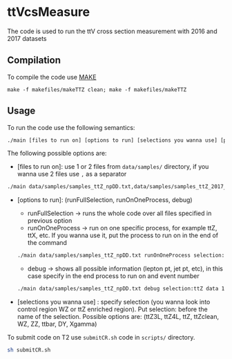 # ttVcsMeasure
The code is used to run the ttV cross section measurement with 2016 and 2017 datasets

## Compilation
To compile the code use [MAKE](http://www.cs.colby.edu/maxwell/courses/tutorials/maketutor/)

```make
make -f makefiles/makeTTZ clean; make -f makefiles/makeTTZ
```
## Usage
To run the code use the following semantics: 

```bash
./main [files to run on] [options to run] [selections you wanna use] [process to run on] [event number]
```

The following possible options are:

- [files to run on]: use 1 or 2 files from `data/samples/` directory, if you wanna use 2 files use `,` as a separator
```bash
./main data/samples/samples_ttZ_npDD.txt,data/samples/samples_ttZ_2017_npDD.txt runFullSelection selection:ttZclean
```

- [options to run]: (runFullSelection, runOnOneProcess, debug)
  * runFullSelection -> runs the whole code over all files specified in previous option
  * runOnOneProcess -> run on one specific process, for example ttZ, ttX, etc. If you wanna use it, put the process to run on in the end of the command

  ```bash
  ./main data/samples/samples_ttZ_npDD.txt runOnOneProcess selection:ttZclean ttZ
  ```

  * debug -> shows all possible information (lepton pt, jet pt, etc), in this case specify in the end process to run on and event number

  ```bash
  ./main data/samples/samples_ttZ_npDD.txt debug selection:ttZ data 1594370560
  ```

- [selections you wanna use] : specify selection (you wanna look into control region WZ or ttZ enriched region). Put selection: before the name of the selection. Possible options are: (ttZ3L, ttZ4L, ttZ, ttZclean, WZ, ZZ, ttbar, DY, Xgamma)

To submit code on T2 use `submitCR.sh` code in `scripts/` directory.

```bash
sh submitCR.sh
```


